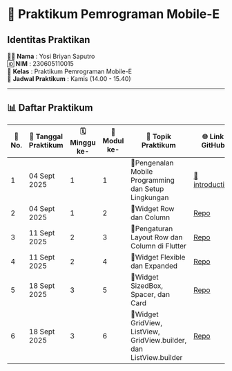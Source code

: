 # 📱 Praktikum Pemrograman Mobile-E  

## Identitas Praktikan  
🧑‍💻 **Nama** : Yosi Briyan Saputro  
🆔 **NIM** : 230605110015  
🏫 **Kelas** : Praktikum Pemrograman Mobile-E  
📅 **Jadwal Praktikum** : Kamis (14.00 - 15.40)  

---

## 📊 Daftar Praktikum  

| 🔢 No. | 📅 Tanggal Praktikum | 🗓️ Minggu ke- | 📘 Modul ke- | 🎯 Topik Praktikum | 🌐 Link GitHub | 📑 Link Laporan |
| ------ | ------------------- | ------------- | ------------ | ------------------ | -------------- | --------------- |
| 1      | 04 Sept 2025        |   1           |   1          | 🚀Pengenalan Mobile Programming dan Setup Lingkungan | [📂introduction](https://github.com/YosiBriyanSaputro/PrakMobile_1_Pengenalan-Mobile-Programming-dan-Setup-Lingkungan)      | [📑Laporan 1](https://drive.google.com/file/d/1wvVJ9ShcTCiftRmaijc7SM-Ta2a9BtXo/view?usp=sharing)    |
| 2      | 04 Sept 2025        |   1           |   2          | 🚀Widget Row dan Column    | [Repo](#)      | [Laporan](#)    |
| 3      | 11 Sept 2025        |   2           |   3          | 🚀Pengaturan Layout Row dan Column di Flutter      | [Repo](#)      | [Laporan](#)    |
| 4      | 11 Sept 2025        |   2           |  4           | 🚀Widget Flexible dan Expanded    | [Repo](#)      | [Laporan](#)    |
| 5      | 18 Sept 2025        |   3           |  5           | 🚀Widget SizedBox, Spacer, dan Card    | [Repo](#)      | [Laporan](#)    |
| 6      | 18 Sept 2025        |   3           |  6           | 🚀Widget GridView, ListView, GridView.builder, dan ListView.builder    | [Repo](#)      | [Laporan](#)    |
